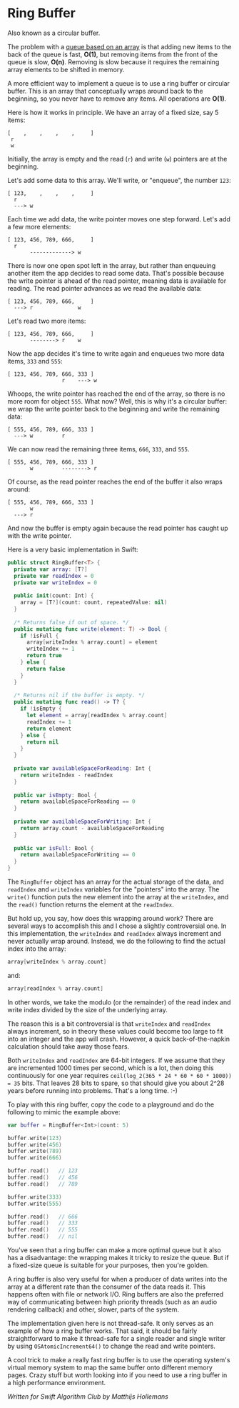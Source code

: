 # Ring Buffer

Also known as a circular buffer.

The problem with a [queue based on an array](../Queue/) is that adding new items to the back of the queue is fast, **O(1)**, but removing items from the front of the queue is slow, **O(n)**. Removing is slow because it requires the remaining array elements to be shifted in memory.

A more efficient way to implement a queue is to use a ring buffer or circular buffer. This is an array that conceptually wraps around back to the beginning, so you never have to remove any items. All operations are **O(1)**.

Here is how it works in principle. We have an array of a fixed size, say 5 items:

	[    ,    ,    ,    ,     ]
	 r
	 w

Initially, the array is empty and the read (`r`) and write (`w`) pointers are at the beginning.

Let's add some data to this array. We'll write, or "enqueue", the number `123`:

	[ 123,    ,    ,    ,     ]
	  r 
	  ---> w

Each time we add data, the write pointer moves one step forward. Let's add a few more elements:

	[ 123, 456, 789, 666,     ]
	  r    
	       -------------> w

There is now one open spot left in the array, but rather than enqueuing another item the app decides to read some data. That's possible because the write pointer is ahead of the read pointer, meaning data is available for reading. The read pointer advances as we read the available data:

	[ 123, 456, 789, 666,     ]
	  ---> r              w

Let's read two more items:

	[ 123, 456, 789, 666,     ]
	       --------> r    w

Now the app decides it's time to write again and enqueues two more data items, `333` and `555`:

	[ 123, 456, 789, 666, 333 ]
	                 r    ---> w

Whoops, the write pointer has reached the end of the array, so there is no more room for object `555`. What now? Well, this is why it's a circular buffer: we wrap the write pointer back to the beginning and write the remaining data:

	[ 555, 456, 789, 666, 333 ]
	  ---> w         r        

We can now read the remaining three items, `666`, `333`, and `555`. 

	[ 555, 456, 789, 666, 333 ]
	       w         --------> r        

Of course, as the read pointer reaches the end of the buffer it also wraps around:

	[ 555, 456, 789, 666, 333 ]
	       w            
	  ---> r

And now the buffer is empty again because the read pointer has caught up with the write pointer.

Here is a very basic implementation in Swift:

```swift
public struct RingBuffer<T> {
  private var array: [T?]
  private var readIndex = 0
  private var writeIndex = 0
  
  public init(count: Int) {
    array = [T?](count: count, repeatedValue: nil)
  }
  
  /* Returns false if out of space. */
  public mutating func write(element: T) -> Bool {
    if !isFull {
      array[writeIndex % array.count] = element
      writeIndex += 1
      return true
    } else {
      return false
    }
  }
  
  /* Returns nil if the buffer is empty. */
  public mutating func read() -> T? {
    if !isEmpty {
      let element = array[readIndex % array.count]
      readIndex += 1
      return element
    } else {
      return nil
    }
  }
  
  private var availableSpaceForReading: Int {
    return writeIndex - readIndex
  }
  
  public var isEmpty: Bool {
    return availableSpaceForReading == 0
  }
  
  private var availableSpaceForWriting: Int {
    return array.count - availableSpaceForReading
  }
  
  public var isFull: Bool {
    return availableSpaceForWriting == 0
  }
}
```

The `RingBuffer` object has an array for the actual storage of the data, and `readIndex` and `writeIndex` variables for the "pointers" into the array. The `write()` function puts the new element into the array at the `writeIndex`, and the `read()` function returns the element at the `readIndex`.

But hold up, you say, how does this wrapping around work? There are several ways to accomplish this and I chose a slightly controversial one. In this implementation, the `writeIndex` and `readIndex` always increment and never actually wrap around. Instead, we do the following to find the actual index into the array:

```swift
array[writeIndex % array.count]
```

and:

```swift
array[readIndex % array.count]
```

In other words, we take the modulo (or the remainder) of the read index and write index divided by the size of the underlying array.

The reason this is a bit controversial is that `writeIndex` and `readIndex` always increment, so in theory these values could become too large to fit into an integer and the app will crash. However, a quick back-of-the-napkin calculation should take away those fears.

Both `writeIndex` and `readIndex` are 64-bit integers. If we assume that they are incremented 1000 times per second, which is a lot, then doing this continuously for one year requires `ceil(log_2(365 * 24 * 60 * 60 * 1000)) = 35` bits. That leaves 28 bits to spare, so that should give you about 2^28 years before running into problems. That's a long time. :-)
  
To play with this ring buffer, copy the code to a playground and do the following to mimic the example above:

```swift
var buffer = RingBuffer<Int>(count: 5)

buffer.write(123)
buffer.write(456)
buffer.write(789)
buffer.write(666)

buffer.read()   // 123
buffer.read()   // 456
buffer.read()   // 789

buffer.write(333)
buffer.write(555)

buffer.read()   // 666
buffer.read()   // 333
buffer.read()   // 555
buffer.read()   // nil
```

You've seen that a ring buffer can make a more optimal queue but it also has a disadvantage: the wrapping makes it tricky to resize the queue. But if a fixed-size queue is suitable for your purposes, then you're golden.

A ring buffer is also very useful for when a producer of data writes into the array at a different rate than the consumer of the data reads it. This happens often with file or network I/O. Ring buffers are also the preferred way of communicating between high priority threads (such as an audio rendering callback) and other, slower, parts of the system.

The implementation given here is not thread-safe. It only serves as an example of how a ring buffer works. That said, it should be fairly straightforward to make it thread-safe for a single reader and single writer by using `OSAtomicIncrement64()` to change the read and write pointers.

A cool trick to make a really fast ring buffer is to use the operating system's virtual memory system to map the same buffer onto different memory pages. Crazy stuff but worth looking into if you need to use a ring buffer in a high performance environment.

*Written for Swift Algorithm Club by Matthijs Hollemans*
